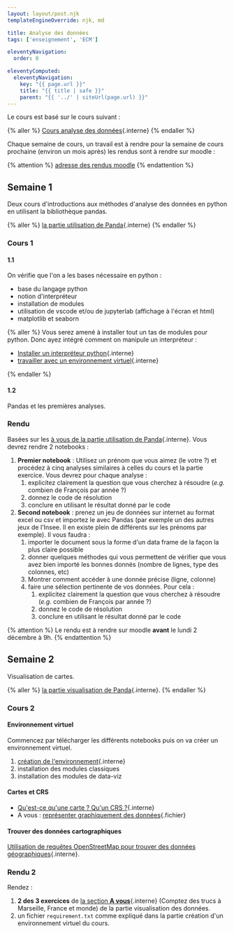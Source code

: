 ```yaml
---
layout: layout/post.njk 
templateEngineOverride: njk, md

title: Analyse des données
tags: ['enseignement', 'ECM']

eleventyNavigation:
  order: 0

eleventyComputed:
  eleventyNavigation:
    key: "{{ page.url }}"
    title: "{{ title | safe }}"
    parent: "{{ '../' | siteUrl(page.url) }}"
---
```


Le cours est basé sur le cours suivant :

{% aller %}
[Cours analyse des données](/cours/analyse-données){.interne}
{% endaller %}

Chaque semaine de cours, un travail est à rendre pour la semaine de cours prochaine (environ un mois après) les rendus sont à rendre sur moodle :

{% attention %}
[adresse des rendus moodle](https://moodle.centrale-med.fr/course/view.php?id=1221)
{% endattention %}

## Semaine 1

Deux cours d'introductions aux méthodes d'analyse des données en python en utilisant la bibliothèque pandas.

{% aller %}
[la partie utilisation de Panda](/cours/analyse-données/#pandas){.interne}
{% endaller %}

### Cours 1

#### 1.1

On vérifie que l'on a les bases nécessaire en python :

- base du langage python
- notion d'interpréteur
- installation de modules
- utilisation de vscode et/ou de jupyterlab (affichage à l'écran et html)
- matplotlib et seaborn

{% aller %}
Vous serez amené à installer tout un tas de modules pour python. Donc ayez intégré comment on manipule un interpréteur :

- [Installer un interpréteur python](/cours/coder-et-développer/installer-python/){.interne}
- [travailler avec un environnement virtuel](/cours/coder-et-développer/environnements-virtuels/){.interne}

{% endaller %}

#### 1.2

Pandas et les premières analyses.

### Rendu

Basées sur les [à vous de la partie utilisation de Panda](/cours/analyse-données/#pandas){.interne}. Vous devrez rendre 2 notebooks :

1. **Premier notebook** : Utilisez un prénom que vous aimez (le votre ?) et procédez à cinq analyses similaires à celles du cours et la partie exercice. Vous devrez pour chaque analyse :
   1. explicitez clairement la question que vous cherchez à résoudre (_e.g._ combien de François par année ?)
   2. donnez le code de résolution
   3. conclure en utilisant le résultat donné par le code
2. **Second notebook** : prenez un jeu de données sur internet au format excel ou csv et importez le avec Pandas (par exemple un des autres jeux de l'Insee. Il en existe plein de différents sur les prénoms par exemple). Il vous faudra :
   1. importer le document sous la forme d'un data frame de la façon la plus claire possible
   2. donner quelques méthodes qui vous permettent de vérifier que vous avez bien importé les bonnes donnés (nombre de lignes, type des colonnes, etc)
   3. Montrer comment accéder à une donnée précise (ligne, colonne)
   4. faire une sélection pertinente de vos données. Pour cela :
      1. explicitez clairement la question que vous cherchez à résoudre (_e.g._ combien de François par année ?)
      2. donnez le code de résolution
      3. conclure en utilisant le résultat donné par le code

{% attention  %}
Le rendu est à rendre sur moodle **avant** le lundi 2 décembre à 9h.
{% endattention  %}

## Semaine 2

Visualisation de cartes.

{% aller %}
[la partie visualisation de Panda](/cours/analyse-données/#data-viz){.interne}.
{% endaller %}

### Cours 2

#### Environnement virtuel

Commencez par télécharger les différents notebooks puis on va créer un environnement virtuel.

1. [création de l'environnement](/cours/coder-et-développer/environnements-virtuels/){.interne}
2. installation des modules classiques
3. installation des modules de data-viz

#### Cartes et CRS

- [Qu'est-ce qu'une carte ? Qu'un CRS ?](/cours/analyse-données/#data-viz-bases){.interne}
- A vous : [représenter graphiquement des données](1_4_a_vous_création_données_géographiques.ipynb){.fichier}

#### Trouver des données cartographiques

[Utilisation de requêtes OpenStreetMap pour trouver des données géographiques](/cours/analyse-données/#data-viz-OSM){.interne}.

### Rendu 2

Rendez :

1. **2 des 3 exercices** de [la section **A vous**](/cours/analyse-données/#data-viz-exercice){.interne} (Comptez des trucs à Marseille, France et monde) de la partie visualisation des données.
2. un fichier `requirement.txt` comme expliqué dans la partie création d'un environnement virtuel du cours.
